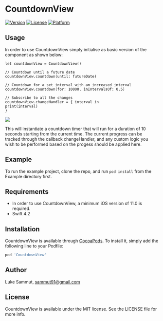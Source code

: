 # CountdownView

[![Version](https://img.shields.io/cocoapods/v/CountdownView.svg?style=flat)](https://cocoapods.org/pods/CountdownView)
[![License](https://img.shields.io/cocoapods/l/CountdownView.svg?style=flat)](https://cocoapods.org/pods/CountdownView)
[![Platform](https://img.shields.io/cocoapods/p/CountdownView.svg?style=flat)](https://cocoapods.org/pods/CountdownView)

## Usage
In order to use CountdownView simply initialise as basic version of the component as shown below:

~~~        
let countdownView = CountdownView()

// Countdown until a future date
countdownView.countdown(until: futureDate)

// Countdown for a set interval with an increased interval
countdownView.countdown(for: 10000, inIntervalsOf: 0.5)

// Subscribe to all the changes 
countdownView.changeHandler = { interval in
print(interval)
}
~~~

![](https://media.giphy.com/media/93lAqclkAtskTuuP41/giphy.gif)

This will instantiate a countdown timer that will run for a duration of 10 seconds starting from the current time. The current progress can be tracked through the callback changeHandler, and any custom logic you wish to be performed based on the progess should be applied here.
## Example

To run the example project, clone the repo, and run `pod install` from the Example directory first.

## Requirements

* In order to use CountdownView, a minimum iOS version of 11.0 is required.
* Swift 4.2 

## Installation

CountdownView is available through [CocoaPods](https://cocoapods.org). To install
it, simply add the following line to your Podfile:

```ruby
pod 'CountdownView'
```

## Author

Luke Sammut, sammut91@gmail.com

## License

CountdownView is available under the MIT license. See the LICENSE file for more info.
